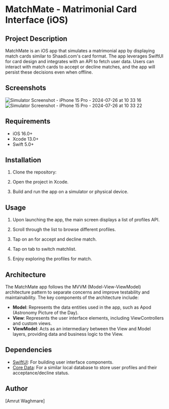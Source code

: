 # MatchMate - Matrimonial Card Interface (iOS)

## Project Description

MatchMate is an iOS app that simulates a matrimonial app by displaying match cards similar to Shaadi.com's card format. The app leverages SwiftUI for card design and integrates with an API to fetch user data. Users can interact with match cards to accept or decline matches, and the app will persist these decisions even when offline.

## Screenshots
![Simulator Screenshot - iPhone 15 Pro - 2024-07-26 at 10 33 16](https://github.com/user-attachments/assets/b7067261-9674-4e4a-9374-59037f4de57a)
![Simulator Screenshot - iPhone 15 Pro - 2024-07-26 at 10 33 22](https://github.com/user-attachments/assets/5abcf07f-e091-441a-ad79-ac96521a91e6)

## Requirements

- iOS 16.0+
- Xcode 13.0+
- Swift 5.0+

## Installation

1. Clone the repository:

2. Open the project in Xcode.

3. Build and run the app on a simulator or physical device.



## Usage

1. Upon launching the app, the main screen displays a list of profiles  API.

2. Scroll through the list to browse different profiles.

3. Tap on an for accept and decline match.

4. Tap on tab to switch matchlist.

5. Enjoy exploring the profiles for match.

## Architecture

The MatchMate app follows the MVVM (Model-View-ViewModel) architecture pattern to separate concerns and improve testability and maintainability. The key components of the architecture include:

- **Model**: Represents the data entities used in the app, such as Apod (Astronomy Picture of the Day).
- **View**: Represents the user interface elements, including ViewControllers and custom views.
- **ViewModel**: Acts as an intermediary between the View and Model layers, providing data and business logic to the View.

## Dependencies

- [SwiftUI](https://developer.apple.com/documentation/swiftui): For building user interface components.
- [Core Data](https://developer.apple.com/documentation/coredata): For a similar local database to store user profiles and their acceptance/decline status.
  



## Author

[Amrut Waghmare]

